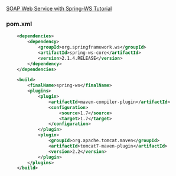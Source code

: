 [SOAP Web Service with Spring-WS Tutorial](https://www.youtube.com/playlist?list=PLPnaArAh2-4RDjqGHvu94EGLd_JoKWUqh)

### pom.xml

```xml
    <dependencies>
        <dependency>
            <groupId>org.springframework.ws</groupId>
            <artifactId>spring-ws-core</artifactId>
            <version>2.1.4.RELEASE</version>
        </dependency>
    </dependencies>
```

```xml
    <build>
        <finalName>spring-ws</finalName>
        <plugins>
            <plugin>
                <artifactId>maven-compiler-plugin</artifactId>
                <configuration>
                    <source>1.7</source>
                    <target>1.7</target>
                </configuration>
            </plugin>
            <plugin>
                <groupId>org.apache.tomcat.maven</groupId>
                <artifactId>tomcat7-maven-plugin</artifactId>
                <version>2.2</version>
            </plugin>
        </plugins>
    </build>
```